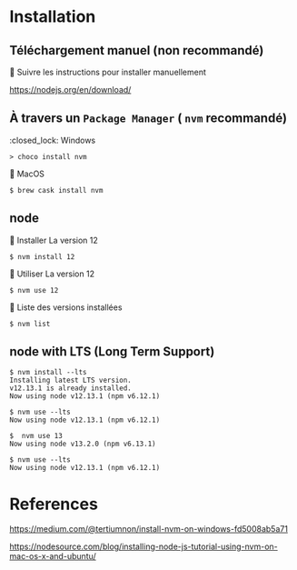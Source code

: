 # Installation


## Téléchargement manuel (non recommandé)

:pushpin: Suivre les instructions pour installer manuellement 

https://nodejs.org/en/download/ 

## À travers un `Package Manager` ( `nvm` recommandé)

:closed_lock: Windows

```
> choco install nvm
```

:pushpin: MacOS


```
$ brew cask install nvm
```

## node

:pushpin: Installer La version 12

```
$ nvm install 12
```

:pushpin: Utiliser La version 12

```
$ nvm use 12
```

:pushpin: Liste des versions installées


```
$ nvm list
```

## node with LTS (Long Term Support)

```
$ nvm install --lts        
Installing latest LTS version.
v12.13.1 is already installed.
Now using node v12.13.1 (npm v6.12.1)
```

```
$ nvm use --lts    
Now using node v12.13.1 (npm v6.12.1)
```

```
$  nvm use 13
Now using node v13.2.0 (npm v6.13.1)
```

```
$ nvm use --lts
Now using node v12.13.1 (npm v6.12.1)
```

# References

https://medium.com/@tertiumnon/install-nvm-on-windows-fd5008ab5a71

https://nodesource.com/blog/installing-node-js-tutorial-using-nvm-on-mac-os-x-and-ubuntu/
